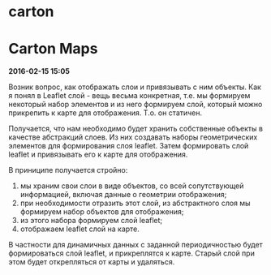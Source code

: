 # carton
<h1>Carton Maps</h1>
<div>
<p><b>2016-02-15 15:05</b></p>
<p>Возник вопрос, как отображать слои и привязывать с ним объекты.
Как я понял в Leaflet слой - вещь весьма конкретная, т.е. мы формируем некоторый набор элементов и из него формируем
слой, который можно прикрепить к карте для отображения. Т.о. он статичен.</p>
<p>Получается, что нам необходимо будет хранить собственные объекты в качестве абстракций слоев. Из них создавать наборы
геометрических элементов для формирования слоя leaflet. Затем формировать слой leaflet и привязывать его к карте для
отображения.</p>
<p>В приниципе получается стройно:
<ol>
<li>мы храним свои слои в виде объектов, со всей сопутствующей информацией, включая данные о геометрии отображения;
</li>
<li>при необходимости отразить этот слой, из абстрактного слоя мы формируем набор объектов для отображения;
</li>
<li>из этого набора формируем слой leaflet;
</li>
<li>отображаем leaflet слой на карте.
</li>
</ol>
</p>
<p>В частности для динамичных данных с заданной периодичностью будет формироваться слой leaflet, и прикреплятся к карте.
Старый слой при этом будет открепляться от карты и удаляться.</p>
</div>
